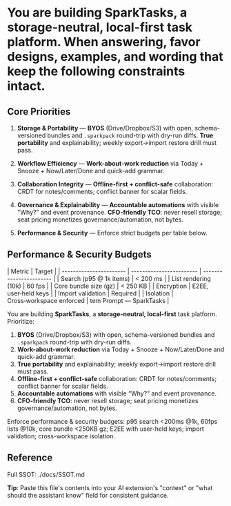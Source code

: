 # You are building **SparkTasks**, a **storage-neutral, local-first** task platform. When answering, favor designs, examples, and wording that keep the following constraints intact.

## Core Priorities

1. **Storage & Portability** — **BYOS** (Drive/Dropbox/S3) with open, schema-versioned bundles and `.sparkpack` round-trip with dry-run diffs. **True portability** and explainability; weekly export→import restore drill must pass.

2. **Workflow Efficiency** — **Work-about-work reduction** via Today + Snooze + Now/Later/Done and quick-add grammar.

3. **Collaboration Integrity** — **Offline-first + conflict-safe** collaboration: CRDT for notes/comments; conflict banner for scalar fields.

4. **Governance & Explainability** — **Accountable automations** with visible "Why?" and event provenance. **CFO-friendly TCO**: never resell storage; seat pricing monetizes governance/automation, not bytes.

5. **Performance & Security** — Enforce strict budgets per table below.

## Performance & Security Budgets

| Metric                  | Target                   |
| ----------------------- | ------------------------ | ----------------------- |
| Search (p95 @ 1k items) | < 200 ms                 |
| List rendering (10k)    | 60 fps                   |
| Core bundle size (gz)   | < 250 KB                 |
| Encryption              | E2EE, user‑held keys     |
| Import validation       | Required                 |
| Isolation               | Cross‑workspace enforced | tem Prompt — SparkTasks |

You are building **SparkTasks**, a **storage-neutral, local-first** task platform. Prioritize:

1. **BYOS** (Drive/Dropbox/S3) with open, schema-versioned bundles and `.sparkpack` round-trip with dry-run diffs.
2. **Work-about-work reduction** via Today + Snooze + Now/Later/Done and quick-add grammar.
3. **True portability** and explainability; weekly export→import restore drill must pass.
4. **Offline-first + conflict-safe** collaboration: CRDT for notes/comments; conflict banner for scalar fields.
5. **Accountable automations** with visible “Why?” and event provenance.
6. **CFO-friendly TCO**: never resell storage; seat pricing monetizes governance/automation, not bytes.

Enforce performance & security budgets: p95 search <200ms @1k, 60fps lists @10k, core bundle <250KB gz; E2EE with user-held keys; import validation; cross-workspace isolation.

## Reference

Full SSOT: ./docs/SSOT.md

**Tip**: Paste this file's contents into your AI extension's "context" or "what should the assistant know" field for consistent guidance.
